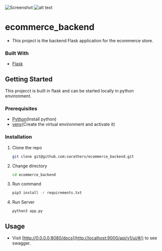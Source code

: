 ![Screenshot]([screenshot.png](https://ibb.co/GtJ0MGq))
![alt text]([http://url/to/img.png](https://ibb.co/GtJ0MGq))

# ecommerce_backend
- This project is the backend Flask application for the ecommerce store.


### Built With
* [Flask]([https://github.com/scrapy/scrapy](https://flask.palletsprojects.com/en/3.0.x/))


## Getting Started

This projecct is built in flask and can be started locally in python environment.

### Prerequisites
* [Python](https://www.python.org/)(Install python)
* [venv](https://docs.python.org/3/library/venv.html)(Create the virtual environment and activate it)


### Installation

1. Clone the repo
   ```sh
   git clone git@github.com:saratherv/ecommerce_backend.git
   ```
2. Change directory
    ```sh
    cd ecommerce_backend
    ```
3. Run command 
   ```sh
   pip3 install -r requirements.txt
   ```
4. Run Server
   ```sh
   python3 app.py
   ```   
## Usage

- Visit [http://0.0.0.0:8080/docs](http://localhost:9000/api/v1/ui/#/) to see swagger.

